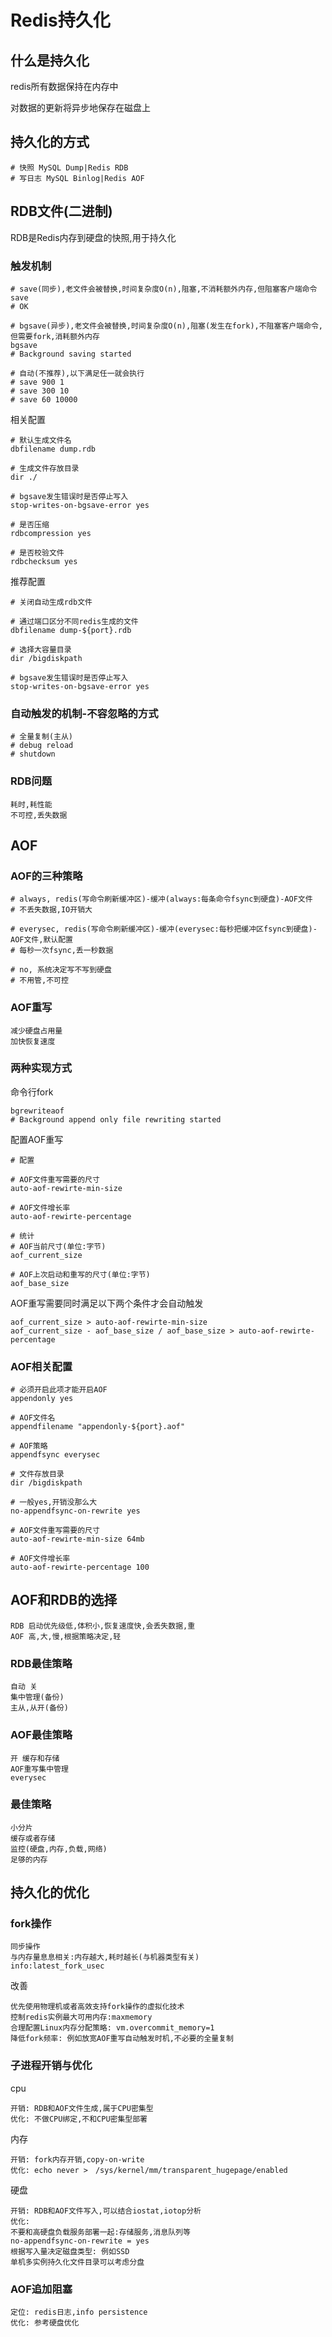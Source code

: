 # Redis持久化

## 什么是持久化

redis所有数据保持在内存中

对数据的更新将异步地保存在磁盘上

## 持久化的方式

```shell
# 快照 MySQL Dump|Redis RDB
# 写日志 MySQL Binlog|Redis AOF
```

## RDB文件(二进制)

RDB是Redis内存到硬盘的快照,用于持久化

### 触发机制

```shell
# save(同步),老文件会被替换,时间复杂度O(n),阻塞,不消耗额外内存,但阻塞客户端命令
save
# OK

# bgsave(异步),老文件会被替换,时间复杂度O(n),阻塞(发生在fork),不阻塞客户端命令,但需要fork,消耗额外内存
bgsave
# Background saving started

# 自动(不推荐),以下满足任一就会执行
# save 900 1
# save 300 10
# save 60 10000
```

相关配置

```shell
# 默认生成文件名
dbfilename dump.rdb

# 生成文件存放目录
dir ./

# bgsave发生错误时是否停止写入
stop-writes-on-bgsave-error yes

# 是否压缩
rdbcompression yes

# 是否校验文件
rdbchecksum yes
```

推荐配置

```shell
# 关闭自动生成rdb文件

# 通过端口区分不同redis生成的文件
dbfilename dump-${port}.rdb

# 选择大容量目录
dir /bigdiskpath

# bgsave发生错误时是否停止写入
stop-writes-on-bgsave-error yes
```

### 自动触发的机制-不容忽略的方式

```shell
# 全量复制(主从)
# debug reload
# shutdown
```

### RDB问题

```shell
耗时,耗性能
不可控,丢失数据
```

## AOF

### AOF的三种策略

```shell
# always, redis(写命令刷新缓冲区)-缓冲(always:每条命令fsync到硬盘)-AOF文件
# 不丢失数据,IO开销大

# everysec, redis(写命令刷新缓冲区)-缓冲(everysec:每秒把缓冲区fsync到硬盘)-AOF文件,默认配置
# 每秒一次fsync,丢一秒数据

# no, 系统决定写不写到硬盘
# 不用管,不可控
```

### AOF重写

```shell
减少硬盘占用量
加快恢复速度
```

### 两种实现方式

命令行fork

```shell
bgrewriteaof
# Background append only file rewriting started
```

配置AOF重写

```shell
# 配置

# AOF文件重写需要的尺寸
auto-aof-rewirte-min-size

# AOF文件增长率
auto-aof-rewirte-percentage

# 统计
# AOF当前尺寸(单位:字节)
aof_current_size

# AOF上次启动和重写的尺寸(单位:字节)
aof_base_size
```

AOF重写需要同时满足以下两个条件才会自动触发

```shell
aof_current_size > auto-aof-rewirte-min-size
aof_current_size - aof_base_size / aof_base_size > auto-aof-rewirte-percentage
```

### AOF相关配置

```shell
# 必须开启此项才能开启AOF
appendonly yes

# AOF文件名
appendfilename "appendonly-${port}.aof"

# AOF策略
appendfsync everysec

# 文件存放目录
dir /bigdiskpath

# 一般yes,开销没那么大
no-appendfsync-on-rewrite yes

# AOF文件重写需要的尺寸
auto-aof-rewirte-min-size 64mb

# AOF文件增长率
auto-aof-rewirte-percentage 100
```

## AOF和RDB的选择

```shell
RDB 启动优先级低,体积小,恢复速度快,会丢失数据,重
AOF 高,大,慢,根据策略决定,轻
```

### RDB最佳策略

```shell
自动 关
集中管理(备份)
主从,从开(备份)
```

### AOF最佳策略

```shell
开 缓存和存储
AOF重写集中管理
everysec
```

### 最佳策略

```shell
小分片
缓存或者存储
监控(硬盘,内存,负载,网络)
足够的内存
```

## 持久化的优化

### fork操作

```shell
同步操作
与内存量息息相关:内存越大,耗时越长(与机器类型有关)
info:latest_fork_usec
```

改善

```shell
优先使用物理机或者高效支持fork操作的虚拟化技术
控制redis实例最大可用内存:maxmemory
合理配置Linux内存分配策略: vm.overcommit_memory=1
降低fork频率: 例如放宽AOF重写自动触发时机,不必要的全量复制
```

### 子进程开销与优化

cpu

```shell
开销: RDB和AOF文件生成,属于CPU密集型
优化: 不做CPU绑定,不和CPU密集型部署
```

内存

```shell
开销: fork内存开销,copy-on-write
优化: echo never >　/sys/kernel/mm/transparent_hugepage/enabled
```

硬盘

```shell
开销: RDB和AOF文件写入,可以结合iostat,iotop分析
优化:
不要和高硬盘负载服务部署一起:存储服务,消息队列等
no-appendfsync-on-rewrite = yes
根据写入量决定磁盘类型: 例如SSD
单机多实例持久化文件目录可以考虑分盘
```

### AOF追加阻塞

```shell
定位: redis日志,info persistence
优化: 参考硬盘优化
```
